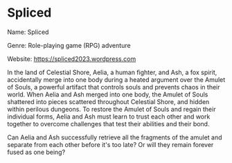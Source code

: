 # Spliced
Name: Spliced

Genre: Role-playing game (RPG) adventure

Website: https://spliced2023.wordpress.com

In the land of Celestial Shore, Aelia, a human fighter, and Ash, a fox spirit, accidentally merge into one body during a heated argument over the Amulet of Souls, a powerful artifact that controls souls and prevents chaos in their world. When Aelia and Ash merged into one body, the Amulet of Souls shattered into pieces scattered throughout Celestial Shore, and hidden within perilous dungeons. To restore the Amulet of Souls and regain their individual forms, Aelia and Ash must learn to trust each other and work together to overcome challenges that test their abilities and their bond. 

Can Aelia and Ash successfully retrieve all the fragments of the amulet and separate from each other before it's too late? Or will they remain forever fused as one being?
